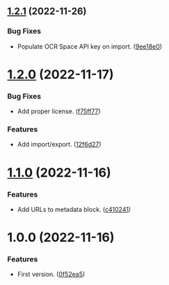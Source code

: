 ## [1.2.1](https://github.com/marcuson/alloggiatiweb-helpers/compare/1.2.0...1.2.1) (2022-11-26)


### Bug Fixes

* Populate OCR Space API key on import. ([9ee18e0](https://github.com/marcuson/alloggiatiweb-helpers/commit/9ee18e0fae85bd7e1d0751962af322fb391775b6))

# [1.2.0](https://github.com/marcuson/alloggiatiweb-helpers/compare/1.1.0...1.2.0) (2022-11-17)


### Bug Fixes

* Add proper license. ([f75ff77](https://github.com/marcuson/alloggiatiweb-helpers/commit/f75ff77e3cd49f1c0a2d85a18cf080396e8b0eb1))


### Features

* Add import/export. ([12f6d27](https://github.com/marcuson/alloggiatiweb-helpers/commit/12f6d27f00c89b3d511d5bf99483ebf4f7aa9b4e))

# [1.1.0](https://github.com/marcuson/alloggiatiweb-helpers/compare/1.0.0...1.1.0) (2022-11-16)


### Features

* Add URLs to metadata block. ([c410241](https://github.com/marcuson/alloggiatiweb-helpers/commit/c4102411fd5e9bd1d8281882532c8881bdfda0cd))

# 1.0.0 (2022-11-16)


### Features

* First version. ([0f52ea5](https://github.com/marcuson/alloggiatiweb-helpers/commit/0f52ea56d8c6881afe23c245c7b8ae5711b61b94))
